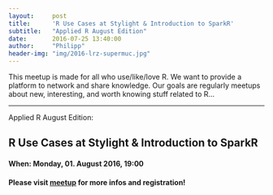 ```yaml
---
layout:     post
title:      'R Use Cases at Stylight & Introduction to SparkR'
subtitle:   "Applied R August Edition"
date:       2016-07-25 13:40:00
author:     "Philipp"
header-img: "img/2016-lrz-supermuc.jpg"
---
```



This meetup is made for all who use/like/love R. We want to provide a platform to network and share knowledge.  Our goals are regularly meetups about new, interesting, and worth knowing stuff related to R... 

---

Applied R August Edition:

## R Use Cases at Stylight & Introduction to SparkR

#### When: Monday, 01. August 2016, 19:00

#### Please visit [<u>meetup</u>](http://www.meetup.com/Applied-R-Munich/events/232665164/) for more infos and registration!
